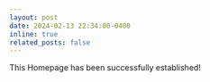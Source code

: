 ```yaml
---
layout: post
date: 2024-02-13 22:34:00-0400
inline: true
related_posts: false
---
```


This Homepage has been successfully established! 

